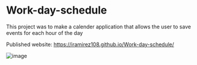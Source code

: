 # Work-day-schedule

This project was to make a calender application that allows the user to save events for each hour of the day

Published website:
 https://iramirez108.github.io/Work-day-schedule/

![image](../../../../Desktop/schedule.JPG)